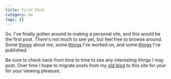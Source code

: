 ```yaml
---
title: First Post
category: me
tags: []
---
```


So, I've finally gotten around to making a personal site, and this would be the first post. There's
not much to see yet, but feel free to browse around. Some [things](/about.html) about me, some
[things](/portfolio.html) I've worked on, and some [things](/publications.html) I've published.

Be sure to check back from time to time to see any interesting things I may post. Over time I hope
to migrate posts from my [old blog](https://gedgedev.blogspot.com) to this site for your for your
viewing pleasure.
